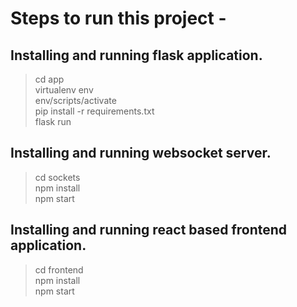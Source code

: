# Steps to run this project - <br>

## Installing and running flask application. <br>
> cd app <br>
> virtualenv env <br>
> env/scripts/activate <br>
> pip install -r requirements.txt <br>
> flask run  <br>

## Installing and running websocket server. <br>
> cd sockets <br>
> npm install <br>
> npm start <br>

## Installing and running react based frontend application. <br>
> cd frontend <br>
> npm install <br>
> npm start <br>